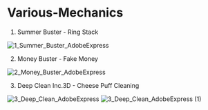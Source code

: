 # Various-Mechanics

1. Summer Buster - Ring Stack

![1_Summer_Buster_AdobeExpress](https://github.com/brnokty/Various-Mechanics/assets/45638491/41b5817b-0b62-490e-b1bb-1741cc22182b)


2. Money Buster - Fake Money

![2_Money_Buster_AdobeExpress](https://github.com/brnokty/Various-Mechanics/assets/45638491/04c9d878-f8fd-4397-b2d8-d62daa1e2975)


3. Deep Clean Inc.3D - Cheese Puff Cleaning

![3_Deep_Clean_AdobeExpress](https://github.com/brnokty/Various-Mechanics/assets/45638491/ecd7316c-a471-4e7a-a119-dedc2dcbc6e8)
![3_Deep_Clean_AdobeExpress (1)](https://github.com/brnokty/Various-Mechanics/assets/45638491/4fd3688f-ecce-4edf-b384-891502a947d9)


